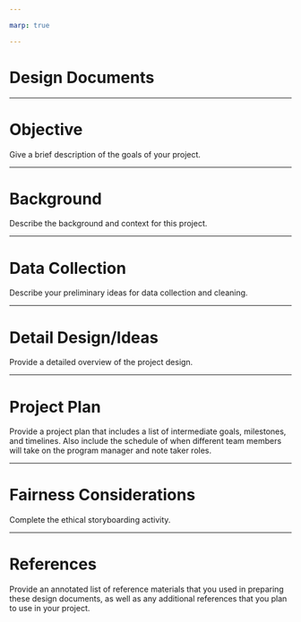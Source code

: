 ```yaml
---

marp: true

---
```


<style>
img[alt~="center"] {
  display: block;
  margin: 0 auto;
}
</style>

# Design Documents

---

# Objective
Give a brief description of the goals of your project. 

<!--
What questions do you hope to address? What value will you be adding to the space? 
-->

---

# Background
Describe the background and context for this project. 

<!--
What is the motivation for studying this topic? What other work has been done: what was good and where does it fall short? If your project is interdisciplinary, give an overview of the key ideas from the connecting disciplines. 
-->

---

# Data Collection
Describe your preliminary ideas for data collection and cleaning. 

<!--
Are you planning to use datasets that are already compiled? Will you need to pull supplemental information from additional sources? What plans do you have to clean and prepare your data? How much time are you budgeting for the data collection and cleaning process? 

*Note* Students frequently underestimate this step. It is important to remind them that sometimes 90 percent of this work is getting the data in a useable format. 
-->

---

# Detail Design/Ideas
Provide a detailed overview of the project design. 

<!--
How will you approach the problem? What ideas/experiments do you have planned? 

Tips:
* Focus on design, not implementation.
* A picture is worth a thousand words. A diagram or drawing of the data and model at times is much easier to understand than words.
* If describing alternatives (e.g., approach, platform, algorithm), explain why it’s not part of your design.
* If you take a different approach than originally designed, come back and update your design docs. 
-->

---

# Project Plan 
Provide a project plan that includes a list of intermediate goals, milestones, and timelines. Also include the schedule of when different team members will take on the program manager and note taker roles. 

<!--
You will update this project plan throughout the project. It will be a guide that keeps you on track and accountable. It may be helpful to think about the project management session as you create your plan. 
-->

---

# Fairness Considerations
Complete the ethical storyboarding activity. 

<!--
You will also complete this again as part of your final project, as it is critical to consider ethical implications early and often throughout any project. 

The ethical storyboarding worksheet asks your group to:
* describe a fictional person who was positively affected by a model trained with these data
* describe a fictional person who was negatively affected by a model trained with these data
* describe at least two sources of bias the particular model in your story could have
* describe at least one way you could modify the model to mitigate this bias
  * what can you do when designing our model to account for inherent bias in the input data?
* describe at least one way you could modify the dataset to mitigate this bias 
  * what could you do differently if you collected these data again? 
* describe at least one way you could modify the context surrounding the model to mitigate this bias
  * consider what human practices or policies you could put in place to protect people within the social system where this model is used

-->  

---

# References
Provide an annotated list of reference materials that you used in preparing these design documents, as well as any additional references that you plan to use in your project. 

<!--
For each reference provide a 1-2 sentence summary of the content and a brief description of how it was (or will be used). 
-->
